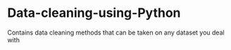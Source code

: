 # Data-cleaning-using-Python
Contains data cleaning methods that can be taken on any dataset you deal with
